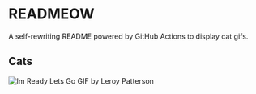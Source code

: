# READMEOW

A self-rewriting README powered by GitHub Actions to display cat gifs.

## Cats

![Im Ready Lets Go GIF by Leroy Patterson](https://media1.giphy.com/media/CjmvTCZf2U3p09Cn0h/200.gif?cid=9acd02dajt86fw3ldhq0tgmyo1rc6cjh5tuivkucv2z3bklj&ep=v1_gifs_search&rid=200.gif&ct=g)
